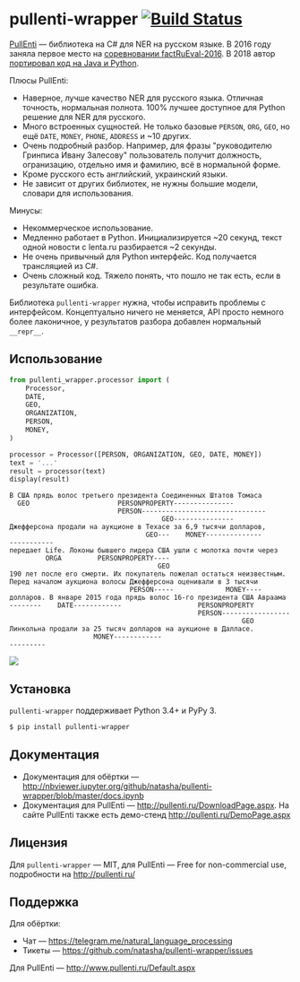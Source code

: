 # pullenti-wrapper [![Build Status](https://travis-ci.org/pullenti/pullenti-wrapper.svg?branch=master)](https://travis-ci.org/pullenti/pullenti-wrapper)

[PullEnti](http://pullenti.ru/) — библиотека на C# для NER на русском языке. В 2016 году заняла первое место на [соревновании factRuEval-2016](https://github.com/dialogue-evaluation/factRuEval-2016). В 2018 автор [портировал код на Java и Python](https://habr.com/post/354942/).

Плюсы PullEnti:
- Наверное, лучше качество NER для русского языка. Отличная точность, нормальная полнота. 100% лучшее доступное для Python решение для NER для русского.
- Много встроенных сущностей. Не только базовые `PERSON`, `ORG`, `GEO`, но ещё `DATE`, `MONEY`, `PHONE`, `ADDRESS` и ~10 других.
- Очень подробный разбор. Например, для фразы "руководителю Гринписа Ивану Залесову" пользователь получит должность, огранизацию, отдельно имя и фамилию, всё в нормальной форме.
- Кроме русского есть английский, украинский языки.
- Не зависит от других библиотек, не нужны большие модели, словари для использования.

Минусы:
- Некоммерческое использование.
- Медленно работает в Python. Инициализируется ~20 секунд, текст одной новости с lenta.ru разбирается ~2 секунды.
- Не очень привычный для Python интерфейс. Код получается трансляцией из C#.
- Очень сложный код. Тяжело понять, что пошло не так есть, если в результате ошибка.

Библиотека `pullenti-wrapper` нужна, чтобы исправить проблемы с интерфейсом. Концептуально ничего не меняется, API просто немного более лаконичное, у результатов разбора добавлен нормальный `__repr__`.


## Использование

```python
from pullenti_wrapper.processor import (
    Processor,
    DATE,
    GEO,
    ORGANIZATION,
    PERSON,
    MONEY,
)

processor = Processor([PERSON, ORGANIZATION, GEO, DATE, MONEY])
text = '...'
result = processor(text)
display(result)
```
```
В США прядь волос третьего президента Соединенных Штатов Томаса 
  GEO                      PERSONPROPERTY---------------        
                           PERSON-------------------------------
                                      GEO---------------        
Джефферсона продали на аукционе в Техасе за 6,9 тысячи долларов, 
                                  GEO---    MONEY--------------  
-----------                                                      
передает Life. Локоны бывшего лидера США ушли с молотка почти через 
         ORGA         PERSONPROPERTY----                            
                                     GEO                            
190 лет после его смерти. Их покупатель пожелал остаться неизвестным. 
Перед началом аукциона волосы Джефферсона оценивали в 3 тысячи 
                              PERSON-----             MONEY----
долларов. В январе 2015 года прядь волос 16-го президента США Авраама 
--------    DATE------------                   PERSONPROPERTY         
                                               PERSON-----------------
                                                          GEO         
Линкольна продали за 25 тысяч долларов на аукционе в Далласе.
                     MONEY------------                       
---------                                                 

```
<img src="graph.png"/>


## Установка

`pullenti-wrapper` поддерживает Python 3.4+ и PyPy 3.

```bash
$ pip install pullenti-wrapper
```

## Документация

- Документация для обёртки — http://nbviewer.jupyter.org/github/natasha/pullenti-wrapper/blob/master/docs.ipynb
- Документация для PullEnti — http://pullenti.ru/DownloadPage.aspx. На сайте PullEnti также есть демо-стенд http://pullenti.ru/DemoPage.aspx

## Лицензия

Для `pullenti-wrapper` — MIT, для PullEnti — Free for non-commercial use, подробности на http://pullenti.ru/

## Поддержка

Для обёртки:
- Чат — https://telegram.me/natural_language_processing
- Тикеты — https://github.com/natasha/pullenti-wrapper/issues

Для PullEnti — http://www.pullenti.ru/Default.aspx
